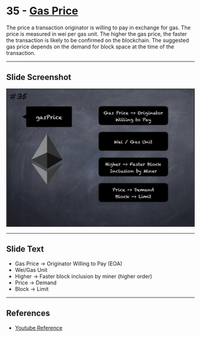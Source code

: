 # 35 - [Gas Price](Gas%20Price.md)

The price a transaction originator is willing to pay in exchange for gas. The price is measured in wei per gas unit. The higher the gas price, the faster the transaction is likely to be confirmed on the blockchain. The suggested gas price depends on the demand for block space at the time of the transaction.

___
## Slide Screenshot
![035.jpg](../../images/1.%20Ethereum%20101/035.jpg)
___
## Slide Text
- Gas Price -> Originator Willing to Pay (EOA)
- Wei/Gas Unit
- Higher -> Faster block inclusion by miner (higher order)
- Price -> Demand
- Block -> Limit 
___
## References
- [Youtube Reference](https://youtu.be/zIeBfuXxuWs?t=995)
